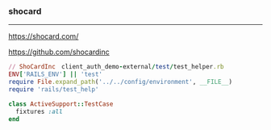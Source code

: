 ### shocard
---
https://shocard.com/

https://github.com/shocardinc

```rb
// ShoCardInc　client_auth_demo-external/test/test_helper.rb
ENV['RAILS_ENV'] || 'test'
require File.expand_path('../../config/environment', __FILE__)
require 'rails/test_help'

class ActiveSupport::TestCase
  fixtures :all
end
```

```
```

```
```

